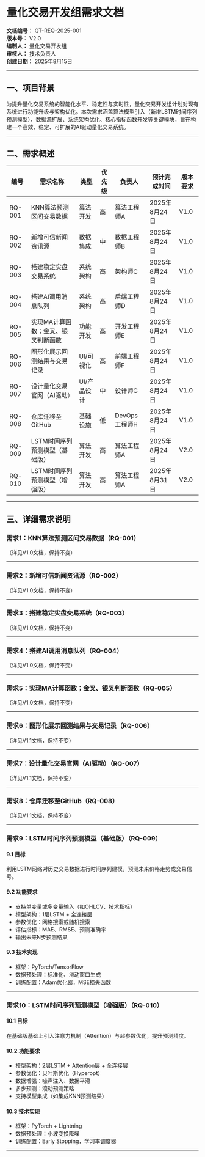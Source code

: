 # **量化交易开发组需求文档**

**文档编号：** QT-REQ-2025-001  
**版本号：** V2.0  
**编制人：** 量化交易开发组  
**审核人：** 技术负责人  
**创建日期：** 2025年8月15日

---

## 一、项目背景

为提升量化交易系统的智能化水平、稳定性与实时性，量化交易开发组计划对现有系统进行功能升级与架构优化。本次需求涵盖算法模型引入（新增LSTM时间序列预测模型）、数据源扩展、系统架构优化、核心指标函数开发等关键模块，旨在构建一个高效、稳定、可扩展的AI驱动量化交易系统。

---

## 二、需求概述

| 编号 | 需求名称 | 类型 | 优先级 | 负责人 | 预计完成时间     | 版本要求 |
|------|--------|------|--------|--------|------------|----------|
| RQ-001 | KNN算法预测区间交易数据 | 算法开发 | 高 | 算法工程师A | 2025年8月24日 | V1.0 |
| RQ-002 | 新增可信新闻资讯源 | 数据集成 | 中 | 数据工程师B | 2025年8月24日 | V1.0 |
| RQ-003 | 搭建稳定实盘交易系统 | 系统架构 | 高 | 架构师C | 2025年8月24日 | V1.0 |
| RQ-004 | 搭建AI调用消息队列 | 系统架构 | 高 | 后端工程师D | 2025年8月24日 | V1.0 |
| RQ-005 | 实现MA计算函数；金叉、银叉判断函数 | 功能开发 | 高 | 开发工程师E | 2025年8月24日 | V1.0 |
| RQ-006 | 图形化展示回测结果与交易记录 | UI/可视化 | 高 | 前端工程师F | 2025年8月24日 | V1.0 |
| RQ-007 | 设计量化交易官网（AI驱动） | UI/产品设计 | 中 | 设计师G | 2025年8月24日 | V1.0 |
| RQ-008 | 仓库迁移至GitHub | 基础设施 | 低 | DevOps工程师H | 2025年8月24日 | V1.0 |
| RQ-009 | LSTM时间序列预测模型（基础版） | 算法开发 | 高 | 算法工程师A | 2025年8月24日 | V2.0 |
| RQ-010 | LSTM时间序列预测模型（增强版） | 算法开发 | 高 | 算法工程师A | 2025年8月31日 | V2.0 |

---

## 三、详细需求说明

### **需求1：KNN算法预测区间交易数据（RQ-001）**
（详见V1.0文档，保持不变）

---

### **需求2：新增可信新闻资讯源（RQ-002）**
（详见V1.0文档，保持不变）

---

### **需求3：搭建稳定实盘交易系统（RQ-003）**
（详见V1.0文档，保持不变）

---

### **需求4：搭建AI调用消息队列（RQ-004）**
（详见V1.0文档，保持不变）

---

### **需求5：实现MA计算函数；金叉、银叉判断函数（RQ-005）**
（详见V1.0文档，保持不变）

---

### **需求6：图形化展示回测结果与交易记录（RQ-006）**
（详见V1.1文档，保持不变）

---

### **需求7：设计量化交易官网（AI驱动）（RQ-007）**
（详见V1.1文档，保持不变）

---

### **需求8：仓库迁移至GitHub（RQ-008）**
（详见V1.1文档，保持不变）

---

### **需求9：LSTM时间序列预测模型（基础版）（RQ-009）**

#### 9.1 目标
利用LSTM网络对历史交易数据进行时间序列建模，预测未来价格走势或交易信号。

#### 9.2 功能要求
- 支持单变量或多变量输入（如OHLCV、技术指标）
- 模型架构：1层LSTM + 全连接层
- 参数优化：网格搜索或随机搜索
- 评估指标：MAE、RMSE、预测准确率
- 输出未来N步预测结果

#### 9.3 技术实现
- 框架：PyTorch/TensorFlow
- 数据预处理：标准化、滑动窗口生成
- 训练配置：Adam优化器，MSE损失函数

---

### **需求10：LSTM时间序列预测模型（增强版）（RQ-010）**

#### 10.1 目标
在基础版基础上引入注意力机制（Attention）与超参数优化，提升预测精度。

#### 10.2 功能要求
- 模型架构：2层LSTM + Attention层 + 全连接层
- 参数优化：贝叶斯优化（Hyperopt）
- 数据增强：噪声注入、数据平滑
- 多步预测：滚动预测策略
- 支持模型集成（如集成KNN预测结果）

#### 10.3 技术实现
- 框架：PyTorch + Lightning
- 数据预处理：小波变换降噪
- 训练配置：Early Stopping，学习率调度器

---
